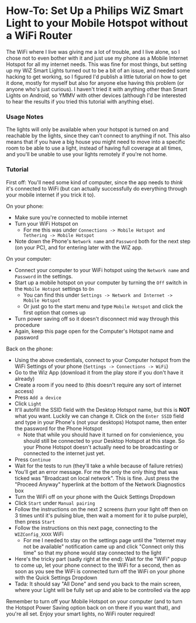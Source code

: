 # How-To: Set Up a Philips WiZ Smart Light to your Mobile Hotspot without a WiFi Router

The WiFi where I live was giving me a lot of trouble, and I live alone, so I chose not to even bother with it and just use my phone as a Mobile Internet Hotspot for all my internet needs. This was fine for most things, but setting up my WiZ Smart Lights turned out to be a bit of an issue, and needed some hacking to get working, so I figured I'd publish a little tutorial on how to get it done, mostly for myself but also for anyone else having this problem (or anyone who's just curious). I haven't tried it with anything other than Smart Lights on Android, so YMMV with other devices (although I'd be interested to hear the results if you tried this tutorial with anything else).

### Usage Notes
The lights will only be available when your hotspot is turned on and reachable by the lights, since they can't connect to anything if not. This also means that if you have a big house you might need to move into a specific room to be able to use a light, instead of having full coverage at all times, and you'll be unable to use your lights remotely if you're not home.

### Tutorial
First off: You'll need some kind of computer, since the app needs to _think_ it's connected to WiFi (but can actually successfully do everything through your mobile internet if you trick it to).

On your phone:
* Make sure you're connected to mobile internet
* Turn your WiFi Hotspot on 
	* For me this was under `Connections -> Mobile Hotspot and Tethering -> Mobile Hotspot`
* Note down the Phone's `Network name` and `Password` both for the next step (on your PC), and for entering later with the WiZ app.

On your computer: 
* Connect your computer to your WiFi hotspot using the `Network name` and `Password` in the settings.
* Start up a mobile hotspot on your computer by turning the `Off` switch in the `Mobile Hotspot` settings to `On`
	* You can find this under `Settings -> Network and Internet -> Mobile Hotspot`
	* Or just go to the start menu and type `Mobile Hotspot` and click the first option that comes up
* Turn power saving off so it doesn't disconnect mid way through this procedure
* Again, keep this page open for the Computer's Hotspot name and password

Back on the phone:
* Using the above credentials, connect to your Computer hotspot from the WiFi Settings of your phone (`Settings -> Connections -> WiFi`)
* Go to the Wiz App (download it from the play store if you don't have it already)
* Create a room if you need to (this doesn't require any sort of internet access)
* Press `Add a device`
* Click `Light`
* It'll autofill the SSID field with the Desktop Hotspot name, but this is **NOT** what you want. Luckily we can change it. Click on the `Enter SSID` field and type in your Phone's (not your desktops) Hotspot name, then enter the password for the Phone Hotspot
   * Note that while you should have it turned on for convienience, you should still be connected to your Desktop Hotspot at this stage. So your Phone Hotspot doesn't actually need to be broadcasting or connected to the internet just yet.
* Press `Continue`
* Wait for the tests to run (they'll take a while because of failure retries)
* You'll get an error message. For me the only the only thing that was ticked was "Broadcast on local network". This is fine. Just press the "Proceed Anyway" hyperlink at the bottom of the Network Diagnostics box
* Turn the WiFi off on your phone with the Quick Settings Dropdown
* Click `Start` under `Manual pairing`
* Follow the instructions on the next 2 screens (turn your light off then on 3 times until it's pulsing blue, then wait a moment for it to pulse purple), then press `Start` 
* Follow the instructions on this next page, connecting to the `WIZConfig_XXXX` WiFi
	* For me I needed to stay on the settings page until the "Internet may not be available" notification came up and click "Connect only this time" so that my phone would stay connected to the light
* Here's the tricky part (sadly right at the end): Wait for the "WiFi" popup to come up, let your phone connect to the WiFi for a second, then as soon as you see the WiFi is connected turn off the WiFi on your phone with the Quick Settings Dropdown
* Tada: It should say "All Done" and send you back to the main screen, where your Light will be fully set up and able to be controlled via the app

Remember to turn off your Mobile Hotspot on your computer (and to turn the Hotspot Power Saving option back on on there if you want that), and you're all set. Enjoy your smart lights, no WiFi router required!
